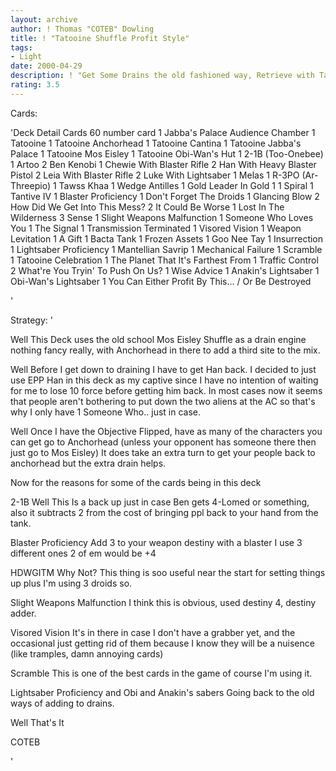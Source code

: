 ```yaml
---
layout: archive
author: ! Thomas "COTEB" Dowling
title: ! "Tatooine Shuffle Profit Style"
tags:
- Light
date: 2000-04-29
description: ! "Get Some Drains the old fashioned way, Retrieve with Tat Celeb and battle if your opponent feels up to it;p"
rating: 3.5
---
```

Cards: 

'Deck Detail
Cards 60
    number card
	 1 Jabba's Palace Audience Chamber
	 1 Tatooine
	 1 Tatooine Anchorhead
	 1 Tatooine Cantina
	 1 Tatooine Jabba's Palace
	 1 Tatooine Mos Eisley
	 1 Tatooine Obi-Wan's Hut
	 1 2-1B (Too-Onebee)
	 1 Artoo
	 2 Ben Kenobi
	 1 Chewie With Blaster Rifle
	 2 Han With Heavy Blaster Pistol
	 2 Leia With Blaster Rifle
	 2 Luke With Lightsaber
	 1 Melas
	 1 R-3PO (Ar-Threepio)
	 1 Tawss Khaa
	 1 Wedge Antilles
	 1 Gold Leader In Gold 1
	 1 Spiral
	 1 Tantive IV
	 1 Blaster Proficiency
	 1 Don't Forget The Droids
	 1 Glancing Blow
	 2 How Did We Get Into This Mess?
	 2 It Could Be Worse
	 1 Lost In The Wilderness
	 3 Sense
	 1 Slight Weapons Malfunction
	 1 Someone Who Loves You
	 1 The Signal
	 1 Transmission Terminated
	 1 Visored Vision
	 1 Weapon Levitation
	 1 A Gift
	 1 Bacta Tank
	 1 Frozen Assets
	 1 Goo Nee Tay
	 1 Insurrection
	 1 Lightsaber Proficiency
	 1 Mantellian Savrip
	 1 Mechanical Failure
	 1 Scramble
	 1 Tatooine Celebration
	 1 The Planet That It's Farthest From
	 1 Traffic Control
	 2 What're You Tryin' To Push On Us?
	 1 Wise Advice
	 1 Anakin's Lightsaber
	 1 Obi-Wan's Lightsaber
	 1 You Can Either Profit By This... / Or Be Destroyed

'

Strategy: '

Well This Deck uses the old school Mos Eisley Shuffle as a drain engine nothing fancy really, with Anchorhead in there to add a third site to the mix.

 Well Before I get down to draining I have to get Han back. I decided to just use EPP Han in this deck as my captive since I have no intention of waiting for me to lose 10 force before getting him back. In most cases now it seems that people aren't bothering to put down the two aliens at the AC so that's why I only have 1 Someone Who.. just in case.


 Well Once I have the Objective Flipped, have as many of the characters you can get go to Anchorhead (unless your opponent has someone there then just go to Mos Eisley)
It does take an extra turn to get your people back to anchorhead but the extra drain helps.

 Now for the reasons for some of the cards being in this deck

 2-1B Well This Is a back up just in case Ben gets 4-Lomed or something, also it subtracts 2 from the cost of bringing ppl back to your hand from the tank.

 Blaster Proficiency Add 3 to your weapon destiny with a blaster I use 3 different ones 2 of em would be +4

 HDWGITM Why Not? This thing is soo useful near the start for setting things up plus I'm using 3 droids so.

 Slight Weapons Malfunction I think this is obvious, used destiny 4, destiny adder.

 Visored Vision It's in there in case I don't have a grabber yet, and the occasional just getting rid of them because I know they will be a nuisence (like tramples, damn annoying cards)

 Scramble This is one of the best cards in the game of course I'm using it.

 Lightsaber Proficiency and Obi and Anakin's sabers Going back to the old ways of adding to drains.


 Well That's It


 COTEB







'
